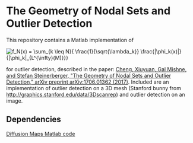 # The Geometry of Nodal Sets and Outlier Detection

This repository contains a Matlab implementation of

![f_N(x) = \sum_{k \leq N}{ \frac{1}{\sqrt{\lambda_k}}
\frac{|\phi_k(x)|}{\|\phi_k\|_{L^{\infty}(M)}}}](/f_N.png)

for outlier detection, described in the paper:
[Cheng, Xiuyuan, Gal Mishne, and Stefan Steinerberger, "The Geometry of Nodal Sets and Outlier Detection," arXiv preprint arXiv:1706.01362 (2017)](https://arxiv.org/abs/1706.01362).
Included are an implementation of outlier detection on a 3D mesh (Stanford bunny from http://graphics.stanford.edu/data/3Dscanrep) 
and outlier detection on an image.

## Dependencies
[Diffusion Maps Matlab code](https://github.com/gmishne/diffusion_maps)
